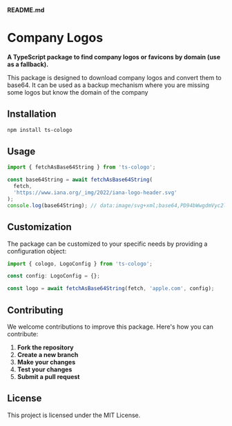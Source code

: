 **README.md**

# Company Logos

**A TypeScript package to find company logos or favicons by domain (use as a fallback).**

This package is designed to download company logos and convert them to base64. It can be used as a backup mechanism where you are missing some logos but know the domain of the company

## Installation

```bash
npm install ts-cologo
```

## Usage

```typescript
import { fetchAsBase64String } from 'ts-cologo';

const base64String = await fetchAsBase64String(
  fetch,
  'https://www.iana.org/_img/2022/iana-logo-header.svg'
);
console.log(base64String); // data:image/svg+xml;base64,PD94bWwgdmVyc2lvbj0iMS4w....
```

## Customization

The package can be customized to your specific needs by providing a configuration object:

```typescript
import { cologo, LogoConfig } from 'ts-cologo';

const config: LogoConfig = {};

const logo = await fetchAsBase64String(fetch, 'apple.com', config);
```

## Contributing

We welcome contributions to improve this package. Here's how you can contribute:

1. **Fork the repository**
2. **Create a new branch**
3. **Make your changes**
4. **Test your changes**
5. **Submit a pull request**

## License

This project is licensed under the MIT License.
